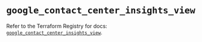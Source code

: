 # `google_contact_center_insights_view`

Refer to the Terraform Registry for docs: [`google_contact_center_insights_view`](https://registry.terraform.io/providers/hashicorp/google-beta/6.46.0/docs/resources/google_contact_center_insights_view).
